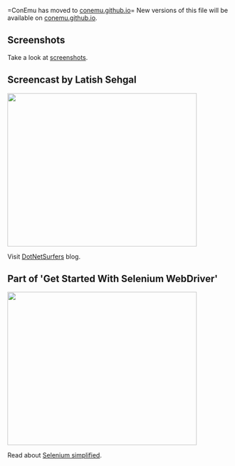 ﻿=ConEmu has moved to [conemu.github.io](http://conemu.github.io/)=
New versions of this file will be available on [conemu.github.io](http://conemu.github.io/en/Screencasts.html).

## Screenshots ##
Take a look at [screenshots](http://conemu.github.io/en/Screenshots.html).

## Screencast by Latish Sehgal ##

<a href='http://www.youtube.com/watch?feature=player_embedded&v=DoXkqN8Hu74' target='_blank'><img src='http://img.youtube.com/vi/DoXkqN8Hu74/0.jpg' width='425' height=344 /></a>

Visit [DotNetSurfers](http://dotnetsurfers.com/blog/2013/12/15/developer-tools-screencast-7-conemu/) blog.


## Part of 'Get Started With Selenium WebDriver' ##

<a href='http://www.youtube.com/watch?feature=player_embedded&v=6tCKfXkHSK4' target='_blank'><img src='http://img.youtube.com/vi/6tCKfXkHSK4/0.jpg' width='425' height=344 /></a>

Read about [Selenium simplified](http://seleniumsimplified.com/get-started/).